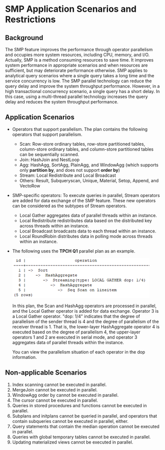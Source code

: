 # SMP Application Scenarios and Restrictions<a name="EN-US_TOPIC_0000001085451076"></a>

## Background<a name="section155811351756"></a>

The SMP feature improves the performance through operator parallelism and occupies more system resources, including CPU, memory, and I/O. Actually, SMP is a method consuming resources to save time. It improves system performance in appropriate scenarios and when resources are sufficient, but may deteriorate performance otherwise. SMP applies to analytical query scenarios where a single query takes a long time and the service concurrency is low. The SMP parallel technology can reduce the query delay and improve the system throughput performance. However, in a high transactional concurrency scenario, a single query has a short delay. In this case, using a multi-thread parallel technology increases the query delay and reduces the system throughput performance.

## Application Scenarios<a name="section2030915336616"></a>

-   Operators that support parallelism. The plan contains the following operators that support parallelism.
    -   Scan: Row-store ordinary tables, row-store partitioned tables, column-store ordinary tables, and column-store partitioned tables can be sequentially scanned.
    -   Join: HashJoin and NestLoop
    -   Agg: HashAgg, SortAgg, PlainAgg, and WindowAgg \(which supports only  **partition by**, and does not support  **order by**\)
    -   Stream: Local Redistribute and Local Broadcast
    -   Others: Result, Subqueryscan, Unique, Material, Setop, Append, and VectoRow

-   SMP-specific operators: To execute queries in parallel, Stream operators are added for data exchange of the SMP feature. These new operators can be considered as the subtypes of Stream operators.
    -   Local Gather aggregates data of parallel threads within an instance.
    -   Local Redistribute redistributes data based on the distributed key across threads within an instance.
    -   Local Broadcast broadcasts data to each thread within an instance.
    -   Local RoundRobin distributes data in polling mode across threads within an instance.

-   The following uses the  **TPCH Q1**  parallel plan as an example.

    ![](figures/en-us_image_0000001156347657.png)

    In this plan, the Scan and HashAgg operators are processed in parallel, and the Local Gather operator is added for data exchange. Operator 3 is a Local Gather operator. "dop: 1/4" indicates that the degree of parallelism of the sender thread is 4 and the degree of parallelism of the receiver thread is 1. That is, the lower-layer HashAggregate operator 4 is executed based on the degree of parallelism 4, the upper-layer operators 1 and 2 are executed in serial mode, and operator 3 aggregates data of parallel threads within the instance.

    You can view the parallelism situation of each operator in the dop information.


## Non-applicable Scenarios<a name="section35477181017"></a>

1.  Index scanning cannot be executed in parallel.
2.  MergeJoin cannot be executed in parallel.
3.  WindowAgg order by cannot be executed in parallel.
4.  The cursor cannot be executed in parallel.
5.  Queries in stored procedures and functions cannot be executed in parallel.
6.  Subplans and initplans cannot be queried in parallel, and operators that contain subqueries cannot be executed in parallel, either.
7.  Query statements that contain the median operation cannot be executed in parallel.
8.  Queries with global temporary tables cannot be executed in parallel.
9.  Updating materialized views cannot be executed in parallel.

